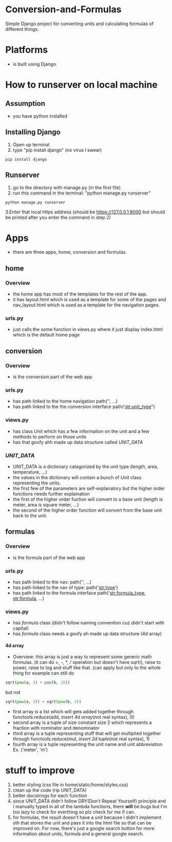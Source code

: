# Conversion-and-Formulas
Simple Django project for converting units and calculating formulas of different things.

# Platforms
- is built using Django.

# How to runserver on local machine
## Assumption
- you have python installed

## Installing Django
1. Open up terminal
2. type "pip install django" (no virus I swear)
```
pip install django
```

## Runserver
1. go to the directory with manage.py (in the first file)
2. run this command in the terminal: "python manage.py runserver"
```
python manage.py runserver
```
3.Enter that local https address (should be https://127.0.0.1:8000 but should be printed after you enter the command in step 2)

# Apps
- there are three apps, home, conversion and formulas.

## home

### Overview
- the home app has most of the templates for the rest of the app.
- it has layout.html which is used as a template for some of the pages and nav_layout.html which is used as a template for the navigation pages.

### urls.py
- just calls the some function in views.py where it just display index.html which is the default home page

## conversion

### Overview
- is the conversion part of the web app

### urls.py
- has path linked to the home navigation path('', ...)
- has path linked to the the conversion interface path('<str:unit_type>")

### views.py
- has class *Unit* which has a few information on the unit and a few methods to perform on those units
- has that goofy ahh made up data structure called *UNIT_DATA*

### *UNIT_DATA*
- UNIT_DATA is a dictionary catagorized by the unit type (length, area, temperature, ...)
- the values in the dictionary will contain a bunch of *Unit* class representing the units.
- the first few of the parameters are self-explanatory but the higher order functions needs further explaination
- the first of the higher order fuction will convert to a base unit (length is meter, area is square meter, ...)
- the second of the higher order function will convert from the base unit back to the unit.


## formulas
### Overview
- is the formula part of the web app

### urls.py
- has path linked to the nav: path('', ...)
- has path linked to the nav of type: path('<str:type>')
- has path linked to the formula interface path('<str:formula_type>, <str:formula>, ...)

### views.py
- has *formula* class (didn't follow naming convention cuz didn't start with capital)
- has *formula* class needs a goofy ah made up data structure (4d array)

#### 4d array
- Overview: this array is just a way to represent some generic math formulas. (it can do +, -, *, / operation but doesn't have sqrt(), raise to power, raise to log and stuff like that. (can apply but only to the whole thing for example can still do 
```python
sqrt(pow(a, 2) + pow(b, 2)))
```
but not 
```python
sqrt(pow(a, 2)) + sqrt(pow(b, 2))
```
- first array is a list which will gets added together through functools.reduce(add, *insert 4d array*(not real syntax),  0)
- second array is a tuple of size constant size 2 which represents a fraction with nominator and denominator
- third array is a tuple representing stuff that will get multiplied together through functools.reduce(mul, *insert 2d tuple*(not real syntax), 1)
- fourth array is a tuple representing the unit name and unit abbreviation Ex. ('meter', 'm')


# stuff to improve
1. better styling (css file in home/static/home/styles.css)
2. clean up the code (rip UNIT_DATA)
3. better docstrings for each function
4. since UNIT_DATA didn't follow DRY(Don't Repeat Yourself) principle and I manually typed in all of the lambda functions, there **will** be bugs but I'm too lazy to check for everthing so plz check for me if can.
5. for formulas, the result doesn't have a unit because I didn't implement sth that stores the unit and pass it into the html file so that can be improved on. For now, there's just a google search button for more information about units, formula and a general google search.



